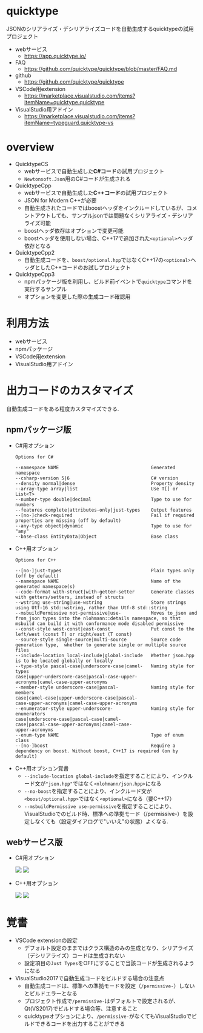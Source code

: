 # quicktype

JSONのシリアライズ・デシリアライズコードを自動生成するquicktypeの試用プロジェクト

- webサービス
    - https://app.quicktype.io/
- FAQ
    - https://github.com/quicktype/quicktype/blob/master/FAQ.md
- github
    - https://github.com/quicktype/quicktype
- VSCode用extension
    - https://marketplace.visualstudio.com/items?itemName=quicktype.quicktype
- VisualStudio用アドイン
    - https://marketplace.visualstudio.com/items?itemName=typeguard.quicktype-vs

# overview

- QuicktypeCS
    - webサービスで自動生成した**C#コード**の試用プロジェクト
    - `Newtonsoft.Json`用のC#コードが生成される
- QuicktypeCpp
    - webサービスで自動生成した**C++コード**の試用プロジェクト
    - JSON for Modern C++が必要
    - 自動生成されたコードではboostヘッダをインクルードしているが、コメントアウトしても、サンプルjsonでは問題なくシリアライズ・デシリアライズ可能
    - boostヘッダ依存はオプションで変更可能
    - boostヘッダを使用しない場合、C++17で追加された`<optional>`ヘッダ依存となる
- QuicktypeCpp2
    - 自動生成コードを、`boost/optional.hpp`ではなくC++17の`<optional>`ヘッダとしたC++コードのお試しプロジェクト
- QuicktypeCpp3
    - npmパッケージ版を利用し、ビルド前イベントで`quicktype`コマンドを実行するサンプル
    - オプションを変更した際の生成コード確認用

# 利用方法

- webサービス
- npmパッケージ
- VSCode用extension
- VisualStudio用アドイン

# 出力コードのカスタマイズ

自動生成コードをある程度カスタマイズできる.

## npmパッケージ版

- C#用オプション
    ```
    Options for C#

    --namespace NAME                                  Generated namespace
    --csharp-version 5|6                              C# version
    --density normal|dense                            Property density
    --array-type array|list                           Use T[] or List<T>
    --number-type double|decimal                      Type to use for numbers
    --features complete|attributes-only|just-types    Output features
    --[no-]check-required                             Fail if required properties are missing (off by default)
    --any-type object|dynamic                         Type to use for "any"
    --base-class EntityData|Object                    Base class
    ```
- C++用オプション
    ```
    Options for C++

    --[no-]just-types                                 Plain types only (off by default)
    --namespace NAME                                  Name of the generated namespace(s)
    --code-format with-struct|with-getter-setter      Generate classes with getters/setters, instead of structs
    --wstring use-string|use-wstring                  Store strings using Utf-16 std::wstring, rather than Utf-8 std::string
    --msbuildPermissive not-permissive|use-           Moves to_json and from_json types into the nlohmann::details namespace, so that msbuild can build it with conformance mode disabled permissive
    --const-style west-const|east-const               Put const to the left/west (const T) or right/east (T const)
    --source-style single-source|multi-source         Source code generation type,  whether to generate single or multiple source files
    --include-location local-include|global-include   Whether json.hpp is to be located globally or locally
    --type-style pascal-case|underscore-case|camel-   Naming style for types
    case|upper-underscore-case|pascal-case-upper-
    acronyms|camel-case-upper-acronyms
    --member-style underscore-case|pascal-            Naming style for members
    case|camel-case|upper-underscore-case|pascal-
    case-upper-acronyms|camel-case-upper-acronyms
    --enumerator-style upper-underscore-              Naming style for enumerators
    case|underscore-case|pascal-case|camel-
    case|pascal-case-upper-acronyms|camel-case-
    upper-acronyms
    --enum-type NAME                                  Type of enum class
    --[no-]boost                                      Require a dependency on boost. Without boost, C++17 is required (on by default)
    ```
- C++用オプション覚書
    - `--include-location global-include`を指定することにより、インクルード文が`"json.hpp"`ではなく`<nlohmann/json.hpp>`になる
    - `--no-boost`を指定することにより、インクルード文が`<boost/optional.hpp>`ではなく`<optional>`になる（要C++17）
    - `--msbuildPermissive use-permissive`を指定することにより、VisualStudioでのビルド時、標準への準拠モード（/permissive-）を設定しなくても（設定ダイアログで"いいえ"の状態）よくなる.


## webサービス版

- C#用オプション

    ![](2019-02-27-23-20-07.png)
    ![](2019-03-13-23-03-48.png)

- C++用オプション

    ![](2019-02-27-23-19-19.png)
    ![](2019-03-13-23-04-32.png)

# 覚書

- VSCode extensionの設定
    - デフォルト設定のままではクラス構造のみの生成となり、シリアライズ（デシリアライズ）コードは生成されない
    - 設定項目の`Just Types`をOFFにすることで当該コードが生成されるようになる
- VisualStudio2017で自動生成コードをビルドする場合の注意点
    - 自動生成コードは、標準への準拠モードを設定（`/permissive-`）しないとビルドエラーとなる
    - プロジェクト作成で`/permissive-`はデフォルトで設定されるが、Qt(VS2017)でビルドする場合等、注意すること
    - quicktypeオプションにより、`/permissive-`がなくてもVisualStudioでビルドできるコードを出力することができる
